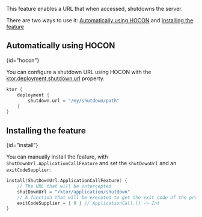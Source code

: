 [//]: # (title: Shutdown URL)

<include src="lib.md" include-id="outdated_warning"/>

This feature enables a URL that when accessed, shutdowns the server.

There are two ways to use it: [Automatically using HOCON](#hocon) and [Installing the feature](#install)



## Automatically using HOCON
{id="hocon"}

You can configure a shutdown URL using HOCON with the 
[ktor.deployment.shutdown.url](Configurations.md#available-config) property.

```kotlin
ktor {
    deployment {
        shutdown.url = "/my/shutdown/path"
    }
}
```

## Installing the feature
{id="install"}

You can manually install the feature, with `ShutDownUrl.ApplicationCallFeature` and set the `shutDownUrl` and an `exitCodeSupplier`:

```kotlin
install(ShutDownUrl.ApplicationCallFeature) {
    // The URL that will be intercepted
    shutDownUrl = "/ktor/application/shutdown"
    // A function that will be executed to get the exit code of the process
    exitCodeSupplier = { 0 } // ApplicationCall.() -> Int
}
```